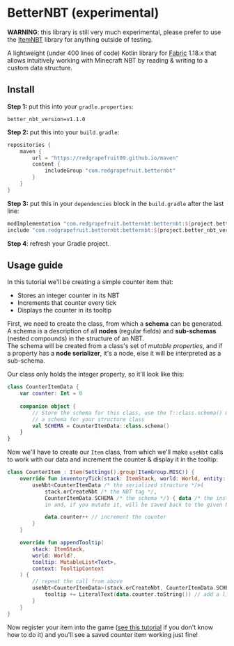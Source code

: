 
# BetterNBT (experimental)

**WARNING**: this library is still very much experimental, please prefer to use the [ItemNBT](https://github.com/RedGrapefruit09/ItemNBT) library for anything outside of testing.

A lightweight (under 400 lines of code) Kotlin library for [Fabric](https://fabricmc.net) 1.18.x that allows intuitively working
with Minecraft NBT by reading & writing to a custom data structure.

## Install

**Step 1:** put this into your `gradle.properties`:

```properties
better_nbt_version=v1.1.0
```

**Step 2:** put this into your `build.gradle`:

```groovy
repositories {
    maven {
        url = "https://redgrapefruit09.github.io/maven"
        content {
            includeGroup "com.redgrapefruit.betternbt"
        }
    }
}
```

**Step 3:** put this in your `dependencies` block in the `build.gradle` after the last line:

```groovy
modImplementation "com.redgrapefruit.betternbt:betternbt:${project.better_nbt_version}"
include "com.redgrapefruit.betternbt:betternbt:${project.better_nbt_version}"
```

**Step 4**: refresh your Gradle project.

## Usage guide

In this tutorial we'll be creating a simple counter item that:

- Stores an integer counter in its NBT
- Increments that counter every tick
- Displays the counter in its tooltip

First, we need to create the class, from which a **schema** can be generated.
A schema is a description of all **nodes** (regular fields) and **sub-schemas** (nested compounds) in the structure of an NBT.\
The schema will be created from a class's set of _mutable properties_, and if a property has a **node serializer**,
it's a node, else it will be interpreted as a sub-schema.

Our class only holds the integer property, so it'll look like this:

```kotlin
class CounterItemData {
    var counter: Int = 0
    
    companion object {
        // Store the schema for this class, use the T::class.schema() method to get
        // a schema for your structure class
        val SCHEMA = CounterItemData::class.schema()
    }
}
```

Now we'll have to create our `Item` class, from which we'll make `useNbt` calls to work with our data
and increment the counter & display it in the tooltip:

```kotlin
class CounterItem : Item(Settings().group(ItemGroup.MISC)) {
    override fun inventoryTick(stack: ItemStack, world: World, entity: Entity, slot: Int, selected: Boolean) {
        useNbt<CounterItemData /* the serialized structure */>(
            stack.orCreateNbt /* the NBT tag */,
            CounterItemData.SCHEMA /* the schema */) { data /* the instance of your structure, which has the data read
            in and, if you mutate it, will be saved back to the given NBT tag */ ->

            data.counter++ // increment the counter
        }
    }

    override fun appendTooltip(
        stack: ItemStack,
        world: World?,
        tooltip: MutableList<Text>,
        context: TooltipContext
    ) {
        // repeat the call from above
        useNbt<CounterItemData>(stack.orCreateNbt, CounterItemData.SCHEMA) { data ->
            tooltip += LiteralText(data.counter.toString()) // add a literal text with the counter to the item's tooltip
        }
    }
}
```

Now register your item into the game ([see this tutorial](https://fabricmc.net/wiki/tutorial:items) if you don't know how
to do it) and you'll see a saved counter item working just fine!
